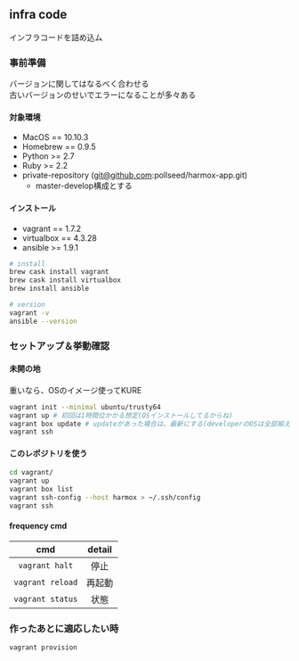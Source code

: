 infra code
---
インフラコードを詰め込ム

### 事前準備
バージョンに関してはなるべく合わせる  
古いバージョンのせいでエラーになることが多々ある

#### 対象環境

* MacOS == 10.10.3
* Homebrew == 0.9.5
* Python >= 2.7
* Ruby >= 2.2
* private-repository (git@github.com:pollseed/harmox-app.git)
  * master-develop構成とする

#### インストール

* vagrant == 1.7.2
* virtualbox == 4.3.28
* ansible >= 1.9.1

```.sh
# install
brew cask install vagrant
brew cask install virtualbox
brew install ansible

# version
vagrant -v
ansible --version
```

### セットアップ＆挙動確認

#### 未開の地

重いなら、OSのイメージ使ってKURE

```.sh
vagrant init --minimal ubuntu/trusty64
vagrant up # 初回は1時間位かかる想定(OSインストールしてるからね)
vagrant box update # updateがあった場合は、最新にする(developerのOSは全部揃える)→1時間ぐらいかかったりする
vagrant ssh
```

#### このレポジトリを使う

```.sh
cd vagrant/
vagrant up
vagrant box list
vagrant ssh-config --host harmox > ~/.ssh/config
vagrant ssh
```
#### frequency cmd

| cmd | detail |
|:--:|:--:|
|`vagrant halt`|停止|
|`vagrant reload`|再起動|
|`vagrant status`|状態|

### 作ったあとに適応したい時

```.sh
vagrant provision
```

